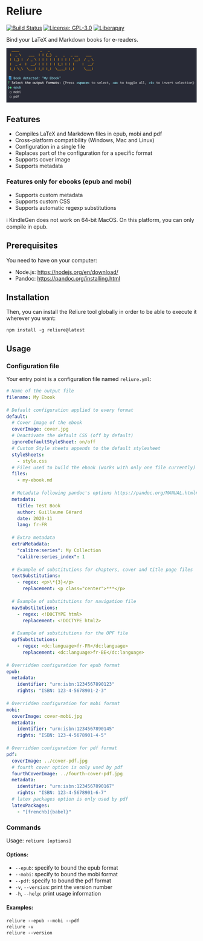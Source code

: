 # Reliure

[![Build Status](https://github.com/GreatWizard/reliure/workflows/test/badge.svg)](https://github.com/GreatWizard/reliure/actions?query=workflow%3Atest)
[![License: GPL-3.0](https://img.shields.io/github/license/GreatWizard/reliure)](https://github.com/GreatWizard/reliure/blob/master/LICENSE.md)
[![Liberapay](http://img.shields.io/liberapay/patrons/GreatWizard.svg?logo=liberapay)](https://liberapay.com/GreatWizard/)

Bind your LaTeX and Markdown books for e-readers.

![Screenshot of Reliure running in a terminal](reliure-screenshot.png)

## Features

- Compiles LaTeX and Markdown files in epub, mobi and pdf
- Cross-platform compatibility (Windows, Mac and Linux)
- Configuration in a single file
- Replaces part of the configuration for a specific format
- Supports cover image
- Supports metadata
 
### Features only for ebooks (epub and mobi)

- Supports custom metadata
- Supports custom CSS
- Supports automatic regexp substitutions

ℹ️ KindleGen does not work on 64-bit MacOS. On this platform, you can only compile in epub.

## Prerequisites

You need to have on your computer:

- Node.js: https://nodejs.org/en/download/
- Pandoc: https://pandoc.org/installing.html

## Installation

Then, you can install the Reliure tool globally in order to be able to execute it wherever you want:

```shell
npm install -g reliure@latest
```

## Usage

### Configuration file

Your entry point is a configuration file named `reliure.yml`:

```yaml
# Name of the output file
filename: My Ebook

# Default configuration applied to every format
default:
  # Cover image of the ebook
  coverImage: cover.jpg
  # Deactivate the default CSS (off by default)
  ignoreDefaultStyleSheet: on/off
  # Custom Style sheets appends to the default stylesheet
  styleSheets:
    - style.css
  # Files used to build the ebook (works with only one file currently)
  files:
    - my-ebook.md

  # Metadata following pandoc's options https://pandoc.org/MANUAL.html#epub-metadata
  metadata:
    title: Test Book
    author: Guillaume Gérard
    date: 2020-11
    lang: fr-FR
  
  # Extra metadata
  extraMetadata:
    "calibre:series": My Collection
    "calibre:series_index": 1

  # Example of substitutions for chapters, cover and title page files
  textSubstitutions:
    - regex: <p>\*{3}</p>
      replacement: <p class="center">***</p>

  # Example of substitutions for navigation file
  navSubstitutions:
    - regex: <!DOCTYPE html>
      replacement: <!DOCTYPE html2>

  # Example of substitutions for the OPF file
  opfSubstitutions:
    - regex: <dc:language>fr-FR</dc:language>
      replacement: <dc:language>fr-BE</dc:language>

# Overridden configuration for epub format
epub:
  metadata:
    identifier: "urn:isbn:1234567890123"
    rights: "ISBN: 123-4-5678901-2-3"

# Overridden configuration for mobi format
mobi:
  coverImage: cover-mobi.jpg
  metadata:
    identifier: "urn:isbn:1234567890145"
    rights: "ISBN: 123-4-5678901-4-5"

# Overridden configuration for pdf format
pdf:
  coverImage: ../cover-pdf.jpg
  # fourth cover option is only used by pdf
  fourthCoverImage: ../fourth-cover-pdf.jpg
  metadata:
    identifier: "urn:isbn:1234567890167"
    rights: "ISBN: 123-4-5678901-6-7"
  # latex packages option is only used by pdf
  latexPackages:
    - "[frenchb]{babel}"
```

### Commands

Usage: `reliure [options]`

#### Options:

- `--epub`: specify to bound the epub format
- `--mobi`: specify to bound the mobi format
- `--pdf`: specify to bound the pdf format
- `-v`, `--version`: print the version number
- `-h`, `--help`: print usage information

#### Examples:

```shell
reliure --epub --mobi --pdf
reliure -v
reliure --version
```
